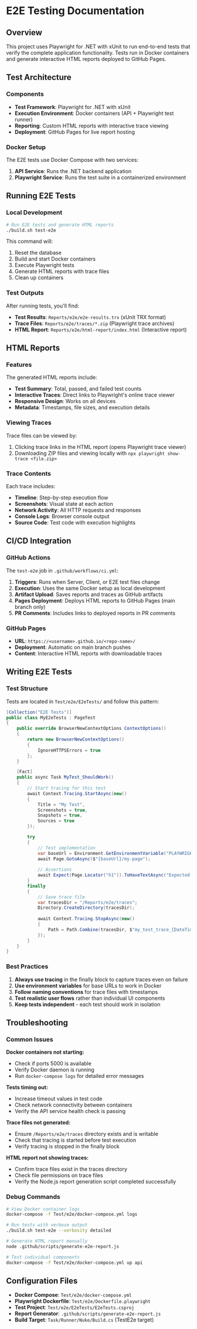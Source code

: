 # E2E Testing Documentation

## Overview

This project uses Playwright for .NET with xUnit to run end-to-end tests that verify the complete application functionality. Tests run in Docker containers and generate interactive HTML reports deployed to GitHub Pages.

## Test Architecture

### Components
- **Test Framework**: Playwright for .NET with xUnit
- **Execution Environment**: Docker containers (API + Playwright test runner)
- **Reporting**: Custom HTML reports with interactive trace viewing
- **Deployment**: GitHub Pages for live report hosting

### Docker Setup
The E2E tests use Docker Compose with two services:
1. **API Service**: Runs the .NET backend application
2. **Playwright Service**: Runs the test suite in a containerized environment

## Running E2E Tests

### Local Development
```bash
# Run E2E tests and generate HTML reports
./build.sh test-e2e
```

This command will:
1. Reset the database
2. Build and start Docker containers
3. Execute Playwright tests
4. Generate HTML reports with trace files
5. Clean up containers

### Test Outputs
After running tests, you'll find:
- **Test Results**: `Reports/e2e/e2e-results.trx` (xUnit TRX format)
- **Trace Files**: `Reports/e2e/traces/*.zip` (Playwright trace archives)
- **HTML Report**: `Reports/e2e/html-report/index.html` (Interactive report)

## HTML Reports

### Features
The generated HTML reports include:

- **Test Summary**: Total, passed, and failed test counts
- **Interactive Traces**: Direct links to Playwright's online trace viewer
- **Responsive Design**: Works on all devices
- **Metadata**: Timestamps, file sizes, and execution details

### Viewing Traces
Trace files can be viewed by:
1. Clicking trace links in the HTML report (opens Playwright trace viewer)
2. Downloading ZIP files and viewing locally with `npx playwright show-trace <file.zip>`

### Trace Contents
Each trace includes:
- **Timeline**: Step-by-step execution flow
- **Screenshots**: Visual state at each action
- **Network Activity**: All HTTP requests and responses
- **Console Logs**: Browser console output
- **Source Code**: Test code with execution highlights

## CI/CD Integration

### GitHub Actions
The `test-e2e` job in `.github/workflows/ci.yml`:

1. **Triggers**: Runs when Server, Client, or E2E test files change
2. **Execution**: Uses the same Docker setup as local development
3. **Artifact Upload**: Saves reports and traces as GitHub artifacts
4. **Pages Deployment**: Deploys HTML reports to GitHub Pages (main branch only)
5. **PR Comments**: Includes links to deployed reports in PR comments

### GitHub Pages
- **URL**: `https://<username>.github.io/<repo-name>/`
- **Deployment**: Automatic on main branch pushes
- **Content**: Interactive HTML reports with downloadable traces

## Writing E2E Tests

### Test Structure
Tests are located in `Test/e2e/E2eTests/` and follow this pattern:

```csharp
[Collection("E2E Tests")]
public class MyE2eTests : PageTest
{
    public override BrowserNewContextOptions ContextOptions()
    {
        return new BrowserNewContextOptions()
        {
            IgnoreHTTPSErrors = true
        };
    }

    [Fact]
    public async Task MyTest_ShouldWork()
    {
        // Start tracing for this test
        await Context.Tracing.StartAsync(new()
        {
            Title = "My Test",
            Screenshots = true,
            Snapshots = true,
            Sources = true
        });

        try
        {
            // Test implementation
            var baseUrl = Environment.GetEnvironmentVariable("PLAYWRIGHT_BASE_URL") ?? "http://localhost:5000";
            await Page.GotoAsync($"{baseUrl}/my-page");
            
            // Assertions
            await Expect(Page.Locator("h1")).ToHaveTextAsync("Expected Title");
        }
        finally
        {
            // Save trace file
            var tracesDir = "/Reports/e2e/traces";
            Directory.CreateDirectory(tracesDir);
            
            await Context.Tracing.StopAsync(new()
            {
                Path = Path.Combine(tracesDir, $"my_test_trace_{DateTime.Now:yyyyMMdd_HHmmss}.zip")
            });
        }
    }
}
```

### Best Practices

1. **Always use tracing** in the finally block to capture traces even on failure
2. **Use environment variables** for base URLs to work in Docker
3. **Follow naming conventions** for trace files with timestamps
4. **Test realistic user flows** rather than individual UI components
5. **Keep tests independent** - each test should work in isolation

## Troubleshooting

### Common Issues

**Docker containers not starting:**
- Check if ports 5000 is available
- Verify Docker daemon is running
- Run `docker-compose logs` for detailed error messages

**Tests timing out:**
- Increase timeout values in test code
- Check network connectivity between containers
- Verify the API service health check is passing

**Trace files not generated:**
- Ensure `/Reports/e2e/traces` directory exists and is writable
- Check that tracing is started before test execution
- Verify tracing is stopped in the finally block

**HTML report not showing traces:**
- Confirm trace files exist in the traces directory
- Check file permissions on trace files
- Verify the Node.js report generation script completed successfully

### Debug Commands

```bash
# View Docker container logs
docker-compose -f Test/e2e/docker-compose.yml logs

# Run tests with verbose output
./build.sh test-e2e --verbosity detailed

# Generate HTML report manually
node .github/scripts/generate-e2e-report.js

# Test individual components
docker-compose -f Test/e2e/docker-compose.yml up api
```

## Configuration Files

- **Docker Compose**: `Test/e2e/docker-compose.yml`
- **Playwright Dockerfile**: `Test/e2e/Dockerfile.playwright`
- **Test Project**: `Test/e2e/E2eTests/E2eTests.csproj`
- **Report Generator**: `.github/scripts/generate-e2e-report.js`
- **Build Target**: `Task/Runner/Nuke/Build.cs` (TestE2e target)
